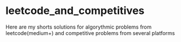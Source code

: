 # leetcode_and_competitives
Here are my shorts solutions for algorythmic problems from leetcode(medium+) and competitive problems from several platforms

